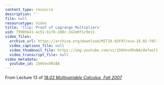```yaml
---
content_type: resource
description: ''
file: null
resourcetype: Video
title: 'Clip: Proof of Lagrange Multipliers'
uid: 79905b41-ac51-b1f8-280c-242e0f1c9e13
video_files:
  archive_url: https://archive.org/download/MIT18.02F07/ocw-18_02-f07-lec13_300k.mp4
  video_captions_file: null
  video_thumbnail_file: https://img.youtube.com/vi/15HVevXRsBA/default.jpg
  video_transcript_file: null
video_metadata:
  youtube_id: 15HVevXRsBA
---
```


From Lecture 13 of [_18.02 Multivariable Calculus, Fall 2007_](/courses/18-02-multivariable-calculus-fall-2007/pages/video-lectures)